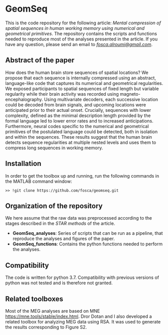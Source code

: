 # GeomSeq

This is the code repository for the following article: *Mental compression of spatial sequences in human working memory using numerical and geometrical primitives*. The repository contains the scripts and functions needed to reproduce most of the analyses presented in the article.
If you have any question, please send an email to *fosca.alroumi@gmail.com*. 


## Abstract of the paper

How does the human brain store sequences of spatial locations? We propose that each sequence is internally compressed using an abstract, language-like code that captures its numerical and geometrical regularities. We exposed participants to spatial sequences of fixed length but variable regularity while their brain activity was recorded using magneto-encephalography. Using multivariate decoders, each successive location could be decoded from brain signals, and upcoming locations were anticipated prior to their actual onset. Crucially, sequences with lower complexity, defined as the minimal description length provided by the formal language led to lower error rates and to increased anticipations. Furthermore, neural codes specific to the numerical and geometrical primitives of the postulated language could be detected, both in isolation and within the sequences. These results suggest that the human brain detects sequence regularities at multiple nested levels and uses them to compress long sequences in working memory.

## Installation

In order to get the toolbox up and running, run the following commands in the MATLAB command window:

```
>> !git clone https://github.com/fosca/geomseq.git
```

## Organization of the repository

We here assume that the raw data was preprocessed according to the stages described in the *STAR methods* of the article.
* **GeomSeq_analyses**: Series of scripts that can be run as a pipeline, that reproduce the analyses and figures of the paper.
* **GeomSeq_functions**: Contains the python functions needed to perform the analyses.

## Compatibility
The code is written for python 3.7. Compatibility with previous versions of python was not tested and is therefore not granted. 

 ## Related toolboxes
Most of the MEG analyses are based on MNE <https://mne.tools/stable/index.html>.
 Dror Dotan and I also developed a related toolbox for analyzing MEG data using RSA. It was used to generate the results corresponding to Figure S2.
 
  
